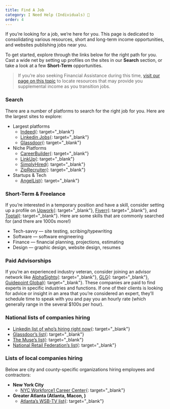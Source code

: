 ```yaml
---
title: Find A Job
category: I Need Help (Individuals) 🙋
order: 4
---
```


If you’re looking for a job, we’re here for you. This page is dedicated to consolidating various resources, short and long-term income opportunities, and websites publishing jobs near you.

To get started, explore through the links below for the right path for you. Cast a wide net by setting up profiles on the sites in our **Search** section, or take a look at a few **Short-Term** opportunities.

> If you’re also seeking Financial Assistance during this time, [visit our page on this topic](**LINK**) to locate resources that may provide you supplemental income as you transition jobs.

### Search

There are a number of platforms to search for the right job for you. Here are the largest sites to explore:

* Largest platforms
  * [Indeed](https://www.indeed.com/q-Search-jobs.html?utm_source=crisiscommunity.com){: target="_blank"}
  * [Linkedin Jobs](https://www.linkedin.com/jobs/?utm_source=crisiscommunity.com){: target="_blank"}
  * [Glassdoor](https://www.glassdoor.com/Job/index.htm?utm_source=crisiscommunity.com){: target="_blank"}
* Niche Platforms
  * [CareerBuilder](https://www.careerbuilder.com/?utm_source=crisiscommunity.com){: target="_blank"}
  * [LinkUp](https://www.linkup.com/?utm_source=crisiscommunity.com){: target="_blank"}
  * [SimplyHired](https://www.simplyhired.com/?utm_source=crisiscommunity.com){: target="_blank"}
  * [ZipRecruiter](https://www.ziprecruiter.com/Search-Jobs-Near-Me?utm_source=crisiscommunity.com){: target="_blank"}
* Startups & Tech
  * [AngelList](https://angel.co/jobs?utm_source=crisiscommunity.com){: target="_blank"}

### Short-Term & Freelance

If you’re interested in a temporary position and have a skill, consider setting up a profile on [Upwork](https://www.upwork.com/ppc/landing/?gclid=CjwKCAjw1cX0BRBmEiwAy9tKHmUbnlfznPm8ncPasZVJoaOYy9sRQCu4uDObVCfKZ4av-tfjDD5xEhoC-NIQAvD_BwE&amp;utm_source=crisiscommunity.com){: target="_blank"}, [Fiverr](https://www.fiverr.com/start_selling?source=top_nav&amp;utm_source=crisiscommunity.com){: target="_blank"}, and [Toptal](https://www.toptal.com/talent/apply?utm_source=crisiscommunity.com){: target="_blank"}. Here are some skills that are commonly searched for (and there are 1000s more\!)

* Tech-savvy — site testing, scribing/typewriting
* Software — software engineering
* Finance — financial planning, projections, estimating
* Design — graphic design, website design, resumes

### Paid Advisorships

If you’re an experienced industry veteran, consider joining an advisor network like [AlphaSights](https://www.alphasights.com/advisors?utm_source=crisiscommunity.com){: target="_blank"}, [GLG](https://glg.it/council-members/?utm_source=crisiscommunity.com){: target="_blank"}, [Guidepoint Global](https://www.guidepoint.com/become-an-advisor/?utm_source=crisiscommunity.com){: target="_blank"}. These companies are paid to find experts in specific industries and functions. If one of their clients is looking for advice or insight in an area that you’re considered an expert, they’ll schedule time to speak with you and pay you an hourly rate (which generally range in the several $100s per hour).

### National lists of companies hiring

* [Linkedin list of who’s hiring right now](https://www.linkedin.com/feed/news/heres-whos-hiring-right-now-4525187/?utm_source=crisiscommunity.com){: target="_blank"}
* [Glassdoor’s list](https://www.glassdoor.com/blog/companies-hiring-to-address-covid-19/?utm_source=crisiscommunity.com){: target="_blank"}
* [The Muse’s list](https://www.themuse.com/advice/companies-hiring-during-coronavirus-covid-19?utm_source=crisiscommunity.com){: target="_blank"}
* [National Retail Federation’s list](https://nrf.com/resources/job-opportunities-workers-displaced-covid-19?utm_source=crisiscommunity.com){: target="_blank"}

### Lists of local companies hiring

Below are city and county-specific organizations hiring employees and contractors:

* **New York City**
  * [NYC Workforce1 Career Center](https://www1.nyc.gov/site/sbs/careers/virtual-wf1cc.page?utm_source=crisiscommunity.com){: target="_blank"}
* **Greater Atlanta (Atlanta, Macon, )**
  * [Atlanta’s WSB-TV list](https://www.wsbtv.com/news/local/these-are-companies-hiring-during-covid-19-outbreak/5GYRDGADH5HXFKGP4FCDODNM6Q/?utm_source=crisiscommunity.com){: target="_blank"}